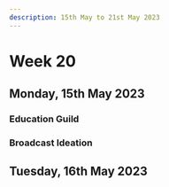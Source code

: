 ```yaml
---
description: 15th May to 21st May 2023
---
```


# Week 20

## Monday, 15th May 2023

### Education Guild



### Broadcast Ideation



## Tuesday, 16th May 2023



